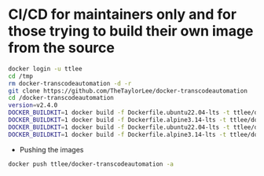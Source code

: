 # CI/CD for maintainers only and for those trying to build their own image from the source
```sh
docker login -u ttlee
cd /tmp
rm docker-transcodeautomation -d -r
git clone https://github.com/TheTaylorLee/docker-transcodeautomation
cd /docker-transcodeautomation
version=v2.4.0
DOCKER_BUILDKIT=1 docker build -f Dockerfile.ubuntu22.04-lts -t ttlee/docker-transcodeautomation:ubuntu22.04-lts-$version .
DOCKER_BUILDKIT=1 docker build -f Dockerfile.alpine3.14-lts -t ttlee/docker-transcodeautomation:alpine3.14-lts-$version .
DOCKER_BUILDKIT=1 docker build -f Dockerfile.ubuntu22.04-lts -t ttlee/docker-transcodeautomation:ubuntu22.04-lts .
DOCKER_BUILDKIT=1 docker build -f Dockerfile.alpine3.14-lts -t ttlee/docker-transcodeautomation:alpine3.14-lts .
```

- Pushing the images
```sh
docker push ttlee/docker-transcodeautomation -a
```
